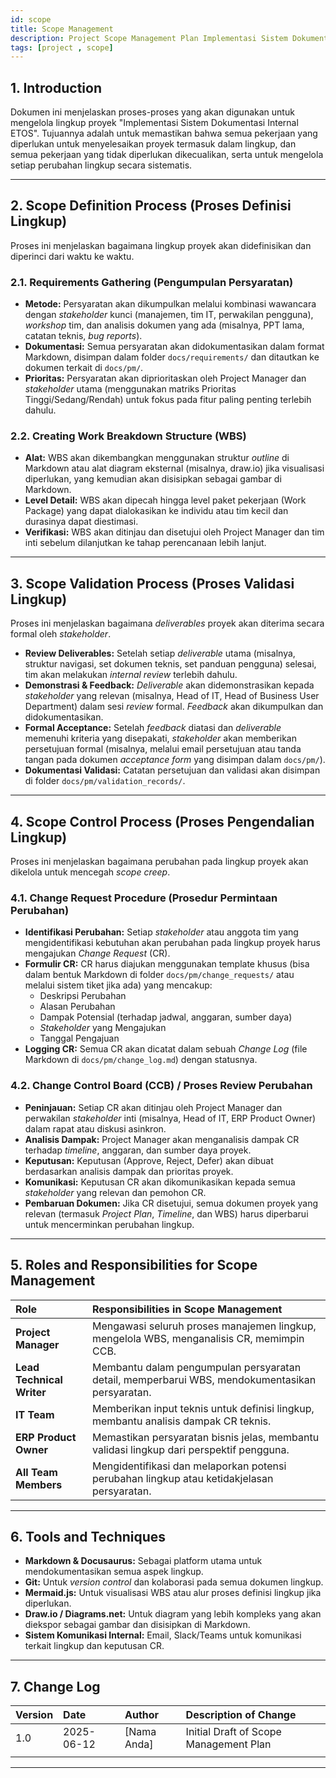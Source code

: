 ```yaml
---
id: scope
title: Scope Management
description: Project Scope Management Plan Implementasi Sistem Dokumentasi Internal ETOS
tags: [project , scope]
---
```

## 1. Introduction

Dokumen ini menjelaskan proses-proses yang akan digunakan untuk mengelola lingkup proyek "Implementasi Sistem Dokumentasi Internal ETOS". Tujuannya adalah untuk memastikan bahwa semua pekerjaan yang diperlukan untuk menyelesaikan proyek termasuk dalam lingkup, dan semua pekerjaan yang tidak diperlukan dikecualikan, serta untuk mengelola setiap perubahan lingkup secara sistematis.

---

## 2. Scope Definition Process (Proses Definisi Lingkup)

Proses ini menjelaskan bagaimana lingkup proyek akan didefinisikan dan diperinci dari waktu ke waktu.

### 2.1. Requirements Gathering (Pengumpulan Persyaratan)

* **Metode:** Persyaratan akan dikumpulkan melalui kombinasi wawancara dengan *stakeholder* kunci (manajemen, tim IT, perwakilan pengguna), *workshop* tim, dan analisis dokumen yang ada (misalnya, PPT lama, catatan teknis, *bug reports*).
* **Dokumentasi:** Semua persyaratan akan didokumentasikan dalam format Markdown, disimpan dalam folder `docs/requirements/` dan ditautkan ke dokumen terkait di `docs/pm/`.
* **Prioritas:** Persyaratan akan diprioritaskan oleh Project Manager dan *stakeholder* utama (menggunakan matriks Prioritas Tinggi/Sedang/Rendah) untuk fokus pada fitur paling penting terlebih dahulu.

### 2.2. Creating Work Breakdown Structure (WBS)

* **Alat:** WBS akan dikembangkan menggunakan struktur *outline* di Markdown atau alat diagram eksternal (misalnya, draw.io) jika visualisasi diperlukan, yang kemudian akan disisipkan sebagai gambar di Markdown.
* **Level Detail:** WBS akan dipecah hingga level paket pekerjaan (Work Package) yang dapat dialokasikan ke individu atau tim kecil dan durasinya dapat diestimasi.
* **Verifikasi:** WBS akan ditinjau dan disetujui oleh Project Manager dan tim inti sebelum dilanjutkan ke tahap perencanaan lebih lanjut.

---

## 3. Scope Validation Process (Proses Validasi Lingkup)

Proses ini menjelaskan bagaimana *deliverables* proyek akan diterima secara formal oleh *stakeholder*.

* **Review Deliverables:** Setelah setiap *deliverable* utama (misalnya, struktur navigasi, set dokumen teknis, set panduan pengguna) selesai, tim akan melakukan *internal review* terlebih dahulu.
* **Demonstrasi & Feedback:** *Deliverable* akan didemonstrasikan kepada *stakeholder* yang relevan (misalnya, Head of IT, Head of Business User Department) dalam sesi *review* formal. *Feedback* akan dikumpulkan dan didokumentasikan.
* **Formal Acceptance:** Setelah *feedback* diatasi dan *deliverable* memenuhi kriteria yang disepakati, *stakeholder* akan memberikan persetujuan formal (misalnya, melalui email persetujuan atau tanda tangan pada dokumen *acceptance form* yang disimpan dalam `docs/pm/`).
* **Dokumentasi Validasi:** Catatan persetujuan dan validasi akan disimpan di folder `docs/pm/validation_records/`.

---

## 4. Scope Control Process (Proses Pengendalian Lingkup)

Proses ini menjelaskan bagaimana perubahan pada lingkup proyek akan dikelola untuk mencegah *scope creep*.

### 4.1. Change Request Procedure (Prosedur Permintaan Perubahan)

* **Identifikasi Perubahan:** Setiap *stakeholder* atau anggota tim yang mengidentifikasi kebutuhan akan perubahan pada lingkup proyek harus mengajukan *Change Request* (CR).
* **Formulir CR:** CR harus diajukan menggunakan template khusus (bisa dalam bentuk Markdown di folder `docs/pm/change_requests/` atau melalui sistem tiket jika ada) yang mencakup:
    * Deskripsi Perubahan
    * Alasan Perubahan
    * Dampak Potensial (terhadap jadwal, anggaran, sumber daya)
    * *Stakeholder* yang Mengajukan
    * Tanggal Pengajuan
* **Logging CR:** Semua CR akan dicatat dalam sebuah *Change Log* (file Markdown di `docs/pm/change_log.md`) dengan statusnya.

### 4.2. Change Control Board (CCB) / Proses Review Perubahan

* **Peninjauan:** Setiap CR akan ditinjau oleh Project Manager dan perwakilan *stakeholder* inti (misalnya, Head of IT, ERP Product Owner) dalam rapat atau diskusi asinkron.
* **Analisis Dampak:** Project Manager akan menganalisis dampak CR terhadap *timeline*, anggaran, dan sumber daya proyek.
* **Keputusan:** Keputusan (Approve, Reject, Defer) akan dibuat berdasarkan analisis dampak dan prioritas proyek.
* **Komunikasi:** Keputusan CR akan dikomunikasikan kepada semua *stakeholder* yang relevan dan pemohon CR.
* **Pembaruan Dokumen:** Jika CR disetujui, semua dokumen proyek yang relevan (termasuk *Project Plan*, *Timeline*, dan WBS) harus diperbarui untuk mencerminkan perubahan lingkup.

---

## 5. Roles and Responsibilities for Scope Management

| Role                  | Responsibilities in Scope Management                                                               |
| :-------------------- | :------------------------------------------------------------------------------------------------- |
| **Project Manager** | Mengawasi seluruh proses manajemen lingkup, mengelola WBS, menganalisis CR, memimpin CCB.            |
| **Lead Technical Writer** | Membantu dalam pengumpulan persyaratan detail, memperbarui WBS, mendokumentasikan persyaratan.     |
| **IT Team** | Memberikan input teknis untuk definisi lingkup, membantu analisis dampak CR teknis.                  |
| **ERP Product Owner** | Memastikan persyaratan bisnis jelas, membantu validasi lingkup dari perspektif pengguna.             |
| **All Team Members** | Mengidentifikasi dan melaporkan potensi perubahan lingkup atau ketidakjelasan persyaratan.            |

---

## 6. Tools and Techniques

* **Markdown & Docusaurus:** Sebagai platform utama untuk mendokumentasikan semua aspek lingkup.
* **Git:** Untuk *version control* dan kolaborasi pada semua dokumen lingkup.
* **Mermaid.js:** Untuk visualisasi WBS atau alur proses definisi lingkup jika diperlukan.
* **Draw.io / Diagrams.net:** Untuk diagram yang lebih kompleks yang akan diekspor sebagai gambar dan disisipkan di Markdown.
* **Sistem Komunikasi Internal:** Email, Slack/Teams untuk komunikasi terkait lingkup dan keputusan CR.

---

## 7. Change Log

| Version | Date       | Author        | Description of Change           |
| :------ | :--------- | :------------ | :------------------------------ |
| 1.0     | 2025-06-12 | [Nama Anda]   | Initial Draft of Scope Management Plan |
|         |            |               |                                 |

---